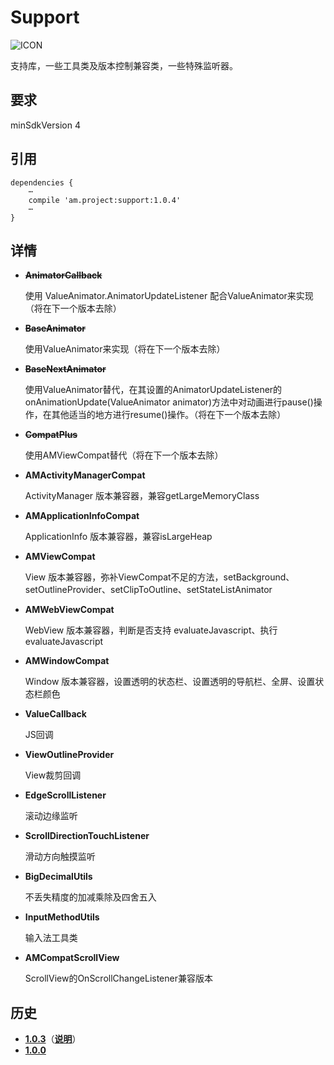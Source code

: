 # Support
![ICON](https://github.com/AlexMofer/ProjectX/blob/master/support/icon.png)

支持库，一些工具类及版本控制兼容类，一些特殊监听器。
## 要求
minSdkVersion 4
## 引用
```
dependencies {
    ⋯
    compile 'am.project:support:1.0.4'
    ⋯
}
```
## 详情
- **~~AnimatorCallback~~**

    使用 ValueAnimator.AnimatorUpdateListener 配合ValueAnimator来实现（将在下一个版本去除）
- **~~BaseAnimator~~**

    使用ValueAnimator来实现（将在下一个版本去除）
- **~~BaseNextAnimator~~**

    使用ValueAnimator替代，在其设置的AnimatorUpdateListener的onAnimationUpdate(ValueAnimator animator)方法中对动画进行pause()操作，在其他适当的地方进行resume()操作。（将在下一个版本去除）
- **~~CompatPlus~~**

    使用AMViewCompat替代（将在下一个版本去除）
- **AMActivityManagerCompat**

    ActivityManager 版本兼容器，兼容getLargeMemoryClass
- **AMApplicationInfoCompat**

    ApplicationInfo 版本兼容器，兼容isLargeHeap
- **AMViewCompat**

    View 版本兼容器，弥补ViewCompat不足的方法，setBackground、setOutlineProvider、setClipToOutline、setStateListAnimator
- **AMWebViewCompat**

    WebView 版本兼容器，判断是否支持 evaluateJavascript、执行evaluateJavascript
- **AMWindowCompat**

    Window 版本兼容器，设置透明的状态栏、设置透明的导航栏、全屏、设置状态栏颜色
- **ValueCallback**

    JS回调
- **ViewOutlineProvider**

    View裁剪回调
- **EdgeScrollListener**

    滚动边缘监听
- **ScrollDirectionTouchListener**

    滑动方向触摸监听
- **BigDecimalUtils**

    不丢失精度的加减乘除及四舍五入
- **InputMethodUtils**

    输入法工具类
- **AMCompatScrollView**

    ScrollView的OnScrollChangeListener兼容版本

## 历史
- [**1.0.3**](https://bintray.com/alexmofer/maven/Support/1.0.3)（[**说明**](https://github.com/AlexMofer/ProjectX/tree/master/support/history/1.0.3)）
- [**1.0.0**](https://bintray.com/alexmofer/maven/Support/1.0.0)